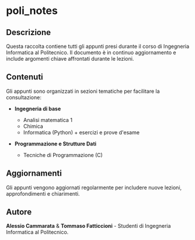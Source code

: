 # poli_notes

## Descrizione
Questa raccolta contiene tutti gli appunti presi durante il corso di Ingegneria Informatica al Politecnico. Il documento è in continuo aggiornamento e include argomenti chiave affrontati durante le lezioni.

## Contenuti
Gli appunti sono organizzati in sezioni tematiche per facilitare la consultazione:

- **Ingegneria di base**
   - Analisi matematica 1
   - Chimica
   - Informatica (Python) + esercizi e prove d'esame

- **Programmazione e Strutture Dati**
  - Tecniche di Programmazione (C)

## Aggiornamenti
Gli appunti vengono aggiornati regolarmente per includere nuove lezioni, approfondimenti e chiarimenti.

## Autore
**Alessio Cammarata** & **Tommaso Fatticcioni** - Studenti di Ingegneria Informatica al Politecnico.
